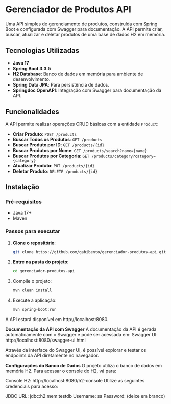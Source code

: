 # Gerenciador de Produtos API

Uma API simples de gerenciamento de produtos, construída com Spring Boot e configurada com Swagger para documentação. A API permite criar, buscar, atualizar e deletar produtos de uma base de dados H2 em memória.

## Tecnologias Utilizadas

- **Java 17**
- **Spring Boot 3.3.5**
- **H2 Database**: Banco de dados em memória para ambiente de desenvolvimento.
- **Spring Data JPA**: Para persistência de dados.
- **Springdoc OpenAPI**: Integração com Swagger para documentação da API.

## Funcionalidades

A API permite realizar operações CRUD básicas com a entidade `Product`:
- **Criar Produto**: `POST /products`
- **Buscar Todos os Produtos**: `GET /products`
- **Buscar Produto por ID**: `GET /products/{id}`
- **Buscar Produtos por Nome**: `GET /products/search?name={name}`
- **Buscar Produtos por Categoria**: `GET /products/category?category={category}`
- **Atualizar Produto**: `PUT /products/{id}`
- **Deletar Produto**: `DELETE /products/{id}`

## Instalação

### Pré-requisitos

- Java 17+
- Maven

### Passos para executar

1. **Clone o repositório**:
   ```bash
   git clone https://github.com/gabibento/gerenciador-produtos-api.git
   ```
2. **Entre na pasta do projeto**:
   ```bash
   cd gerenciador-produtos-api
   ```
3. Compile o projeto:
   ```bash
   mvn clean install
   ```
4. Execute a aplicação:
   ```bash
   mvn spring-boot:run
   ```
A API estará disponível em http://localhost:8080.

**Documentação da API com Swagger**
A documentação da API é gerada automaticamente com o Swagger e pode ser acessada em:
Swagger UI: http://localhost:8080/swagger-ui.html

Através da interface do Swagger UI, é possível explorar e testar os endpoints da API diretamente no navegador.

**Configurações do Banco de Dados**
O projeto utiliza o banco de dados em memória H2. Para acessar o console do H2, vá para:

Console H2: http://localhost:8080/h2-console
Utilize as seguintes credenciais para acesso:

JDBC URL: jdbc:h2:mem:testdb
Username: sa
Password: (deixe em branco)
